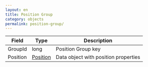 ```yaml
---
layout: en
title: Position Group
category: objects
permalink: position-group/
---
```


| Field                 | Type    | Description |
| --------------------- | ------- | ----------- |
| GroupId				| long    | Position Group key |
| Position | [Position](../position) | Data object with position properties |


